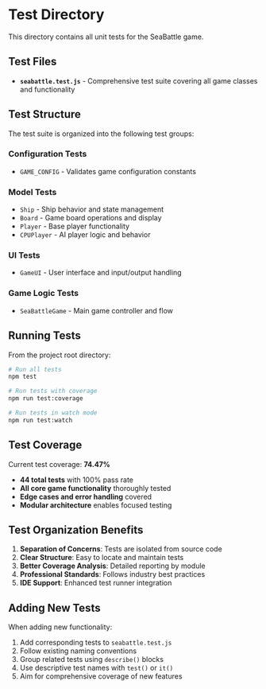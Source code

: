 # Test Directory

This directory contains all unit tests for the SeaBattle game.

## Test Files

- **`seabattle.test.js`** - Comprehensive test suite covering all game classes and functionality

## Test Structure

The test suite is organized into the following test groups:

### Configuration Tests
- `GAME_CONFIG` - Validates game configuration constants

### Model Tests
- `Ship` - Ship behavior and state management
- `Board` - Game board operations and display
- `Player` - Base player functionality
- `CPUPlayer` - AI player logic and behavior

### UI Tests
- `GameUI` - User interface and input/output handling

### Game Logic Tests
- `SeaBattleGame` - Main game controller and flow

## Running Tests

From the project root directory:

```bash
# Run all tests
npm test

# Run tests with coverage
npm run test:coverage

# Run tests in watch mode
npm run test:watch
```

## Test Coverage

Current test coverage: **74.47%**

- **44 total tests** with 100% pass rate
- **All core game functionality** thoroughly tested
- **Edge cases and error handling** covered
- **Modular architecture** enables focused testing

## Test Organization Benefits

1. **Separation of Concerns**: Tests are isolated from source code
2. **Clear Structure**: Easy to locate and maintain tests
3. **Better Coverage Analysis**: Detailed reporting by module
4. **Professional Standards**: Follows industry best practices
5. **IDE Support**: Enhanced test runner integration

## Adding New Tests

When adding new functionality:

1. Add corresponding tests to `seabattle.test.js`
2. Follow existing naming conventions
3. Group related tests using `describe()` blocks
4. Use descriptive test names with `test()` or `it()`
5. Aim for comprehensive coverage of new features 